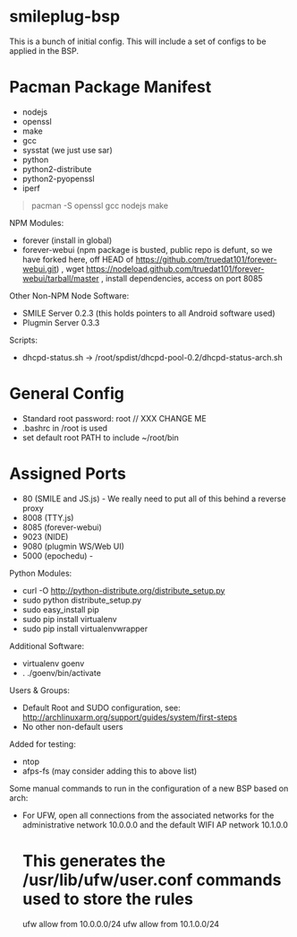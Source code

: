 smileplug-bsp
=============

This is a bunch of initial config.  This will include a set of configs to be applied in the BSP.

Pacman Package Manifest
=======================

* nodejs
* openssl
* make
* gcc
* sysstat (we just use sar)
* python
* python2-distribute
* python2-pyopenssl
* iperf

> pacman -S openssl gcc nodejs make

NPM Modules:

* forever (install in global)
* forever-webui (npm package is busted, public repo is defunt, so we have forked here, off HEAD of https://github.com/truedat101/forever-webui.git) ,
  wget https://nodeload.github.com/truedat101/forever-webui/tarball/master , install dependencies, access on port 8085

Other Non-NPM Node Software:
* SMILE Server 0.2.3 (this holds pointers to all Android software used)
* Plugmin Server 0.3.3

Scripts:
* dhcpd-status.sh -> /root/spdist/dhcpd-pool-0.2/dhcpd-status-arch.sh

General Config
==============

* Standard root password: root // XXX CHANGE ME
* .bashrc in /root is used
* set default root PATH to include ~/root/bin


Assigned Ports
==============

* 80 (SMILE and JS.js) - We really need to put all of this behind a reverse proxy
* 8008 (TTY.js)
* 8085 (forever-webui)
* 9023 (NIDE)
* 9080 (plugmin WS/Web UI)
* 5000 (epochedu) - 

Python Modules:

* curl -O http://python-distribute.org/distribute_setup.py
* sudo python distribute_setup.py
* sudo easy_install pip
* sudo pip install virtualenv
* sudo pip install virtualenvwrapper

Additional Software:

* virtualenv goenv
* . ./goenv/bin/activate

Users & Groups:

* Default Root and SUDO configuration, see: http://archlinuxarm.org/support/guides/system/first-steps
* No other non-default users

Added for testing:

* ntop
* afps-fs (may consider adding this to above list)

Some manual commands to run in the configuration of a new BSP based on arch:

* For UFW, open all connections from the associated networks for the administrative 
  network 10.0.0.0 and the default WIFI AP network 10.1.0.0
    # This generates the /usr/lib/ufw/user.conf commands used to store the rules
    ufw allow from 10.0.0.0/24
    ufw allow from 10.1.0.0/24
